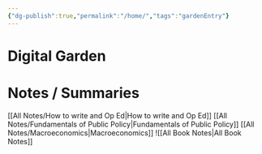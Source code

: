 ```yaml
---
{"dg-publish":true,"permalink":"/home/","tags":"gardenEntry"}
---
```



# Digital Garden

# Notes / Summaries
[[All Notes/How to write and Op Ed\|How to write and Op Ed]]
[[All Notes/Fundamentals of Public Policy\|Fundamentals of Public Policy]]
[[All Notes/Macroeconomics\|Macroeconomics]]
![[All Book Notes\|All Book Notes]]





